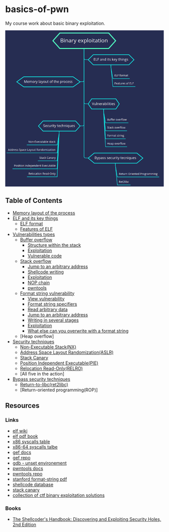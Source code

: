 # basics-of-pwn

My course work about basic binary exploitation.

![pwn-structure](images/pwn-structure.png "https://github.com/whatsyourask/basics-of-pwn/blob/main/images/pwn-structure.png")

## <b>Table of Contents</b>

- [Memory layout of the process](content/memory-layout.md "https://github.com/whatsyourask/basics-of-pwn/blob/main/content/memory-layout.md")
- [ELF and its key things](content/elf.md "https://github.com/whatsyourask/basics-of-pwn/blob/main/content/elf.md")
  * [ELF format](content/elf.md#elf-format "https://github.com/whatsyourask/basics-of-pwn/blob/main/content/elf.md#elf-format")
  * [Features of ELF](content/elf.md#elf-features "https://github.com/whatsyourask/basics-of-pwn/blob/main/content/elf.md#elf-features")
- [Vulnerabilities types](content/vulnerabilities.md "https://github.com/whatsyourask/basics-of-pwn/blob/main/content/vulnerabilities.md")
  * [Buffer overflow](content/buffer-overflow/buffer-overflow.md "https://github.com/whatsyourask/basics-of-pwn/blob/main/content/buffer-overflow/buffer-overflow.md")
    * [Structure within the stack](content/buffer-overflow/buffer-overflow.md#structure-within-the-stack "https://github.com/whatsyourask/basics-of-pwn/blob/main/content/buffer-overflow/buffer-overflow.md#structure-within-the-stack")
    * [Exploitation](content/buffer-overflow/buffer-overflow.md#exploitation "https://github.com/whatsyourask/basics-of-pwn/blob/main/content/buffer-overflow/buffer-overflow.md#exploitation")
    * [Vulnerable code](content/buffer-overflow/buffer-overflow.md#vulnerable-code "https://github.com/whatsyourask/basics-of-pwn/blob/main/content/buffer-overflow/buffer-overflow.md#vulnerable-code")
  * [Stack overflow](content/stack-overflow/stack-overflow.md "https://github.com/whatsyourask/basics-of-pwn/blob/main/content/stack-overflow/stack-overflow.md")
    * [Jump to an arbitrary address](content/stack-overflow/stack-overflow.md#jump-to-an-arbitrary-address "https://github.com/whatsyourask/basics-of-pwn/blob/main/content/stack-overflow/stack-overflow.md#jump-to-an-arbitrary-address")
    * [Shellcode writing](content/stack-overflow/stack-overflow.md#shellcode-writing "https://github.com/whatsyourask/basics-of-pwn/blob/main/content/stack-overflow/stack-overflow.md#shellcode-writing")
    * [Exploitation](content/stack-overflow/stack-overflow.md#exploitation "https://github.com/whatsyourask/basics-of-pwn/blob/main/content/stack-overflow/stack-overflow.md#exploitation")
    * [NOP chain](content/stack-overflow/stack-overflow.md#nop-chain "https://github.com/whatsyourask/basics-of-pwn/blob/main/content/stack-overflow/stack-overflow.md#nop-chain")
    * [pwntools](content/stack-overflow/stack-overflow.md#pwntools "https://github.com/whatsyourask/basics-of-pwn/blob/main/content/stack-overflow/stack-overflow.md#pwntools")
  * [Format string vulnerability](content/format-string/format-string.md "https://github.com/whatsyourask/basics-of-pwn/blob/main/content/format-string/format-string.md")
    * [View vulnerability](content/format-string/format-string.md#view-vulnerability "https://github.com/whatsyourask/basics-of-pwn/blob/main/content/format-string/format-string.md#view-vulnerability")
    * [Format string specifiers](content/format-string/format-string.md#format-string-specifiers "https://github.com/whatsyourask/basics-of-pwn/blob/main/content/format-string/format-string.md#format-string-specifiers")
    * [Read arbitrary data](content/format-string/format-string.md#read-arbitrary-data "https://github.com/whatsyourask/basics-of-pwn/blob/main/content/format-string/format-string.md#read-arbitrary-data")
    * [Jump to an arbitrary address](content/format-string/format-string.md#jump-to-an-arbitrary-data "https://github.com/whatsyourask/basics-of-pwn/blob/main/content/format-string/format-string.md#jump-to-an-arbitrary-data")
    * [Writing in several stages](content/format-string/format-string.md#writing-in-several-stages "https://github.com/whatsyourask/basics-of-pwn/blob/main/content/format-string/format-string.md#writing-in-several-stages")
    * [Exploitation](content/format-string/format-string.md#exploitation "https://github.com/whatsyourask/basics-of-pwn/blob/main/content/format-string/format-string.md#exploitation")
    * [What else can you overwrite with a format string](content/format-string/format-string.md#what-else-can-you-overwrite-with-a-format-string "https://github.com/whatsyourask/basics-of-pwn/blob/main/content/format-string/format-string.md#what-else-can-you-overwrite-with-a-format-string")
  * [Heap overflow]
- [Security techniques](content/security-techniques/security-techniques.md "https://github.com/whatsyourask/basics-of-pwn/blob/main/content/security-techniques/security-techniques.md")
  * [Non-Executable Stack(NX)](content/security-techniques/security-techniques.md#non-executable-stacknx "https://github.com/whatsyourask/basics-of-pwn/blob/main/content/security-techniques/security-techniques.md#non-executable-stacknx")
  * [Address Space Layout Randomization(ASLR)](content/security-techniques/security-techniques.md#address-space-layout-randomizationaslr "https://github.com/whatsyourask/basics-of-pwn/blob/main/content/security-techniques/security-techniques.md#address-space-layout-randomizationaslr")
  * [Stack Canary](content/security-techniques/security-techniques.md#stack-canary "https://github.com/whatsyourask/basics-of-pwn/blob/main/content/security-techniques/security-techniques.md#stack-canary")
  * [Position Independent Executable(PIE)](content/security-techniques/security-techniques.md#position-independent-executablepie "https://github.com/whatsyourask/basics-of-pwn/blob/main/content/security-techniques/security-techniques.md#position-independent-executablepie")
  * [Relocation Read-Only(RELRO)](content/security-techniques/security-techniques.md#relocation-read-onlyrelro "https://github.com/whatsyourask/basics-of-pwn/blob/main/content/security-techniques/security-techniques.md#relocation-read-onlyrelro")
  * [All five in the action]
- [Bypass security techniques](content/bypass-security-techniques/bypass-security-techniques.md "https://github.com/whatsyourask/basics-of-pwn/blob/main/content/bypass-security-techniques/bypass-security-techniques.md")
  * [Return-to-libc(ret2libc)](content/bypass-security-techniques/bypass-security-techniques.md#return-to-libc-attackret2libc "https://github.com/whatsyourask/basics-of-pwn/blob/main/content/bypass-security-techniques/bypass-security-techniques.md#return-to-libc-attackret2libc")
  * [Return-oriented programming(ROP)]

## Resources

### Links

* [elf wiki](https://elinux.org/Executable_and_Linkable_Format_(ELF) "https://elinux.org/Executable_and_Linkable_Format_(ELF)")
* [elf pdf book](http://flint.cs.yale.edu/cs422/doc/ELF_Format.pdf "http://flint.cs.yale.edu/cs422/doc/ELF_Format.pdf")
* [x86 syscalls table](https://syscalls32.paolostivanin.com/ "https://syscalls32.paolostivanin.com/")
* [x86-64 syscalls talbe](https://blog.rchapman.org/posts/Linux_System_Call_Table_for_x86_64/?__cf_chl_captcha_tk__=b8fbfda8ee898b6c00431d92d27106cd1c313f62-1618472325-0-AVAEkq6Rq4DjlvcvmulDzU6XfjgFvTTN0vhhH4mviS5viqf9vPu5czIo7DVnp9JqHNrXbhBWhfd2VstZJ-fpOp9QyfP0hYuOiHtEuck9YzjfUb_7vsjOswfrqcQUsUGAJoVrVRk5wbj-oW5Il013tEo_lmRwXzl_aTG1Jq6yq21b4SHTRFy0KjSvKgpeYnxw6p8iNFEKAGCHXM19l2AqZX4KPVpa1EAJ6qxxSIcSgFG-YPzA2R32c1yc7GqS9AtHCLuUd6cJlUNwfCaExjDqNWhaYQFJNJP9tn-QkwdfORVMrPXCIh3-9MdVgIzRntG3i1b0UKJKNBXPjXi5EHVhJoy4AuS9p2jhB6QK0_r2zcq2LcS_8vLXBwiguZgxBERG82_W6utBhMl21gOVLJkfPHXrhUNSv6BESMmOhEGixBn0UCMgSLwL-yj1iE_hCD_gDIIF2zGI59_uVwyru52YCwg5H_BzuvDRyhy1HILTJIjMWo_Dq3fctguS8t0aZ1OMgIxaAj0m_LF05T2HOrwHnFYPnm79oakC7hu_STxDQ7SYil9uFw-U8FVIypSnosYhu8F9hreEeJj6wC9QRyHhny4GP7ka912JnikVP9p2hYlx7XSZY_W0ojKVvOPgy9TLnwPkjpQuk8rYsr8LMic2fow "https://blog.rchapman.org/posts/Linux_System_Call_Table_for_x86_64/?__cf_chl_captcha_tk__=b8fbfda8ee898b6c00431d92d27106cd1c313f62-1618472325-0-AVAEkq6Rq4DjlvcvmulDzU6XfjgFvTTN0vhhH4mviS5viqf9vPu5czIo7DVnp9JqHNrXbhBWhfd2VstZJ-fpOp9QyfP0hYuOiHtEuck9YzjfUb_7vsjOswfrqcQUsUGAJoVrVRk5wbj-oW5Il013tEo_lmRwXzl_aTG1Jq6yq21b4SHTRFy0KjSvKgpeYnxw6p8iNFEKAGCHXM19l2AqZX4KPVpa1EAJ6qxxSIcSgFG-YPzA2R32c1yc7GqS9AtHCLuUd6cJlUNwfCaExjDqNWhaYQFJNJP9tn-QkwdfORVMrPXCIh3-9MdVgIzRntG3i1b0UKJKNBXPjXi5EHVhJoy4AuS9p2jhB6QK0_r2zcq2LcS_8vLXBwiguZgxBERG82_W6utBhMl21gOVLJkfPHXrhUNSv6BESMmOhEGixBn0UCMgSLwL-yj1iE_hCD_gDIIF2zGI59_uVwyru52YCwg5H_BzuvDRyhy1HILTJIjMWo_Dq3fctguS8t0aZ1OMgIxaAj0m_LF05T2HOrwHnFYPnm79oakC7hu_STxDQ7SYil9uFw-U8FVIypSnosYhu8F9hreEeJj6wC9QRyHhny4GP7ka912JnikVP9p2hYlx7XSZY_W0ojKVvOPgy9TLnwPkjpQuk8rYsr8LMic2fow")
* [gef docs](https://gef.readthedocs.io/en/master/ "https://gef.readthedocs.io/en/master/")
* [gef repo](https://github.com/hugsy/gef "https://github.com/hugsy/gef")
* [gdb - unset environement](https://stackoverflow.com/questions/55593045/how-to-set-environment-variable-within-gdb-using-shell-command)
* [pwntools docs](https://docs.pwntools.com/en/latest/ "https://docs.pwntools.com/en/latest/")
* [pwntools repo](https://github.com/Gallopsled/pwntools "https://github.com/Gallopsled/pwntools")
* [stanford format-string pdf](https://crypto.stanford.edu/cs155old/cs155-spring08/papers/formatstring-1.2.pdf "https://crypto.stanford.edu/cs155old/cs155-spring08/papers/formatstring-1.2.pdf")
* [shellcode database](http://shell-storm.org/shellcode/ "http://shell-storm.org/shellcode/")
* [stack canary](https://ctf101.org/binary-exploitation/stack-canaries/ "https://ctf101.org/binary-exploitation/stack-canaries/")
* [collection of ctf binary exploitation solutions](https://github.com/guyinatuxedo/nightmare "https://github.com/guyinatuxedo/nightmare")

### Books

* [The Shellcoder's Handbook: Discovering and Exploiting Security Holes, 2nd Edition](https://www.amazon.com/Shellcoders-Handbook-Discovering-Exploiting-Security/dp/047008023X "https://www.amazon.com/Shellcoders-Handbook-Discovering-Exploiting-Security/dp/047008023X")
